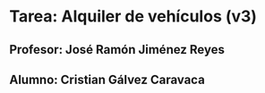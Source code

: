 # Tarea: Alquiler de vehículos (v3)
## Profesor: José Ramón Jiménez Reyes
## Alumno: Cristian Gálvez Caravaca
